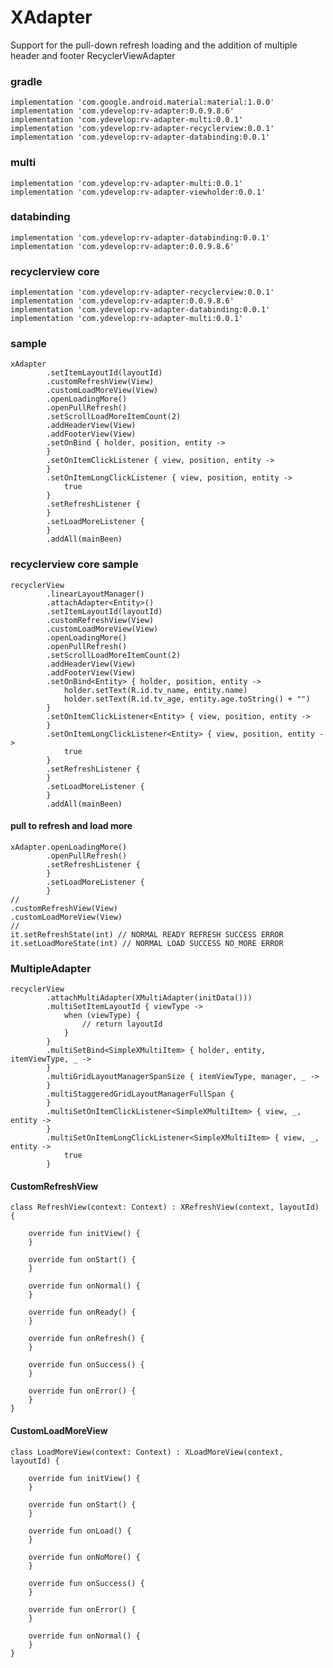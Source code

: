 # XAdapter

Support for the pull-down refresh loading and the addition of multiple header and footer RecyclerViewAdapter

### gradle

    implementation 'com.google.android.material:material:1.0.0'
    implementation 'com.ydevelop:rv-adapter:0.0.9.8.6'
    implementation 'com.ydevelop:rv-adapter-multi:0.0.1'
    implementation 'com.ydevelop:rv-adapter-recyclerview:0.0.1'
    implementation 'com.ydevelop:rv-adapter-databinding:0.0.1'
    
### multi 

    implementation 'com.ydevelop:rv-adapter-multi:0.0.1'
    implementation 'com.ydevelop:rv-adapter-viewholder:0.0.1'

### databinding

    implementation 'com.ydevelop:rv-adapter-databinding:0.0.1'
    implementation 'com.ydevelop:rv-adapter:0.0.9.8.6'
    
### recyclerview core

    implementation 'com.ydevelop:rv-adapter-recyclerview:0.0.1'
    implementation 'com.ydevelop:rv-adapter:0.0.9.8.6'
    implementation 'com.ydevelop:rv-adapter-databinding:0.0.1'
    implementation 'com.ydevelop:rv-adapter-multi:0.0.1'

### sample

    xAdapter
            .setItemLayoutId(layoutId)
            .customRefreshView(View)
            .customLoadMoreView(View)
            .openLoadingMore()
            .openPullRefresh()
            .setScrollLoadMoreItemCount(2)
            .addHeaderView(View)
            .addFooterView(View)
            .setOnBind { holder, position, entity ->
            }
            .setOnItemClickListener { view, position, entity ->
            }
            .setOnItemLongClickListener { view, position, entity ->
                true
            }
            .setRefreshListener {
            }
            .setLoadMoreListener {
            }
            .addAll(mainBeen)
            
### recyclerview core sample

    recyclerView
            .linearLayoutManager()
            .attachAdapter<Entity>()
            .setItemLayoutId(layoutId)
            .customRefreshView(View)
            .customLoadMoreView(View)
            .openLoadingMore()
            .openPullRefresh()
            .setScrollLoadMoreItemCount(2)
            .addHeaderView(View)
            .addFooterView(View)
            .setOnBind<Entity> { holder, position, entity ->
                holder.setText(R.id.tv_name, entity.name)
                holder.setText(R.id.tv_age, entity.age.toString() + "")
            }
            .setOnItemClickListener<Entity> { view, position, entity ->
            }
            .setOnItemLongClickListener<Entity> { view, position, entity ->
                true
            }
            .setRefreshListener {
            }
            .setLoadMoreListener {
            }
            .addAll(mainBeen)

#### pull to refresh and load more

    xAdapter.openLoadingMore()
            .openPullRefresh()
            .setRefreshListener {
            }
            .setLoadMoreListener {
            }
    //
    .customRefreshView(View)
    .customLoadMoreView(View)
    //
    it.setRefreshState(int) // NORMAL READY REFRESH SUCCESS ERROR
    it.setLoadMoreState(int) // NORMAL LOAD SUCCESS NO_MORE ERROR

### MultipleAdapter

    recyclerView
            .attachMultiAdapter(XMultiAdapter(initData()))
            .multiSetItemLayoutId { viewType ->
                when (viewType) {
                    // return layoutId
                }
            }
            .multiSetBind<SimpleXMultiItem> { holder, entity, itemViewType, _ ->
            }
            .multiGridLayoutManagerSpanSize { itemViewType, manager, _ ->
            }
            .multiStaggeredGridLayoutManagerFullSpan {
            }
            .multiSetOnItemClickListener<SimpleXMultiItem> { view, _, entity ->
            }
            .multiSetOnItemLongClickListener<SimpleXMultiItem> { view, _, entity ->
                true
            }

#### CustomRefreshView 

    class RefreshView(context: Context) : XRefreshView(context, layoutId) {
    
        override fun initView() {
        }
    
        override fun onStart() {
        }
    
        override fun onNormal() {
        }
    
        override fun onReady() {
        }
    
        override fun onRefresh() {
        }
    
        override fun onSuccess() {
        }
    
        override fun onError() {
        }
    }

#### CustomLoadMoreView

    class LoadMoreView(context: Context) : XLoadMoreView(context, layoutId) {
    
        override fun initView() {
        }
    
        override fun onStart() {
        }
    
        override fun onLoad() {
        }
    
        override fun onNoMore() {
        }
    
        override fun onSuccess() {
        }
    
        override fun onError() {
        }
    
        override fun onNormal() {
        }
    }